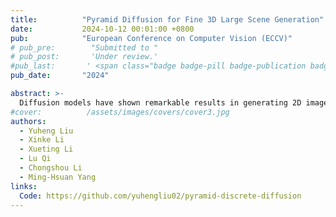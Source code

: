 ```yaml
---
title:          "Pyramid Diffusion for Fine 3D Large Scene Generation"
date:           2024-10-12 00:01:00 +0800
pub:            "European Conference on Computer Vision (ECCV)"
# pub_pre:        "Submitted to "
# pub_post:       'Under review.'
#pub_last:       ' <span class="badge badge-pill badge-publication badge-success">Spotlight</span>'
pub_date:       "2024"

abstract: >-
  Diffusion models have shown remarkable results in generating 2D images and small-scale 3D objects. However, their application to the synthesis of large-scale 3D scenes has been rarely explored. This is mainly due to the inherent complexity and bulky size of 3D scenery data, particularly outdoor scenes, and the limited availability of comprehensive real-world datasets, which makes training a stable scene diffusion model challenging. In this work, we explore how to effectively generate large-scale 3D scenes using the coarse-to-fine paradigm. We introduce a framework, the Pyramid Discrete Diffusion model (PDD), which employs scale-varied diffusion models to progressively generate high-quality outdoor scenes. Experimental results of PDD demonstrate our successful exploration in generating 3D scenes both unconditionally and conditionally. We further showcase the data compatibility of the PDD model, due to its multi-scale architecture: a PDD model trained on one dataset can be easily fine-tuned with another dataset.
#cover:          /assets/images/covers/cover3.jpg
authors:
  - Yuheng Liu
  - Xinke Li
  - Xueting Li
  - Lu Qi
  - Chongshou Li
  - Ming-Hsuan Yang
links:
  Code: https://github.com/yuhengliu02/pyramid-discrete-diffusion
---
```

